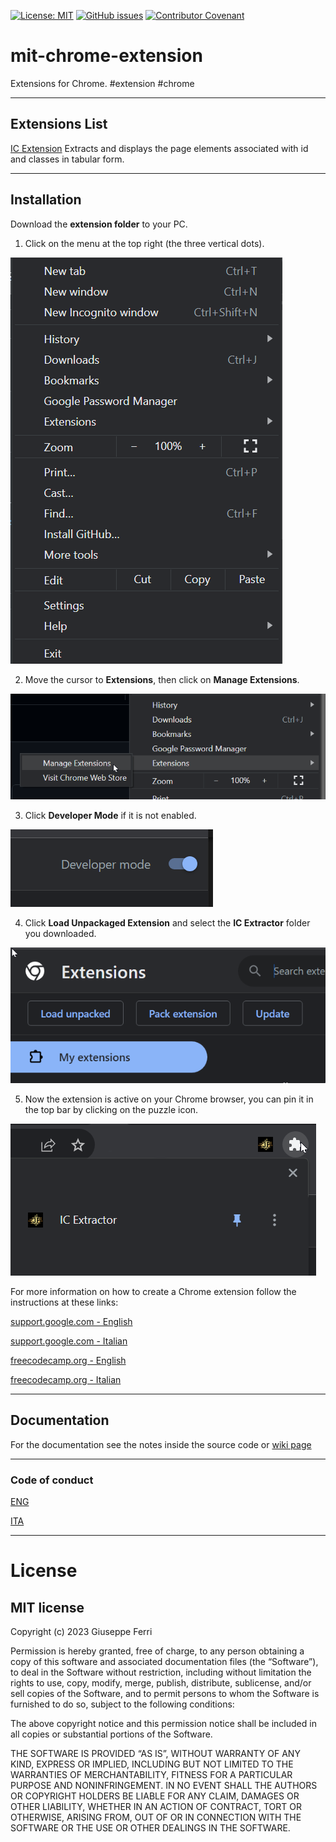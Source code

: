 [![License: MIT](https://img.shields.io/badge/License-MIT-yellow.svg)](https://opensource.org/licenses/MIT)
[![GitHub issues](https://img.shields.io/github/issues/JoeFerri/algorithms)](https://github.com/JoeFerri/mit-chrome-extension/issues)
[![Contributor Covenant](https://img.shields.io/badge/Contributor%20Covenant-2.0-4baaaa.svg)](code_of_conduct-eng.md)

# mit-chrome-extension
Extensions for Chrome. #extension #chrome

---

## Extensions List

[IC Extension](IC%20Extractor%20Project/README.md) Extracts and displays the page elements associated with id and classes in tabular form.



---

## Installation

Download the **extension folder** to your PC.

1. Click on the menu at the top right (the three vertical dots).

![](images/menu-top-right.png)

2. Move the cursor to **Extensions**, then click on **Manage Extensions**.

![](images/menu-top-right-extension.png)

3. Click **Developer Mode** if it is not enabled.

![](images/button-developer-mode.png)

4. Click **Load Unpackaged Extension** and select the **IC Extractor** folder you downloaded.

![](images/buttons-load-extension.png)

5. Now the extension is active on your Chrome browser, you can pin it in the top bar by clicking on the puzzle icon.

![](images/menu-top-right-pin-extension.png)

For more information on how to create a Chrome extension follow the instructions at these links:

[support.google.com - English](https://support.google.com/chrome/a/answer/2714278?hl=en)

[support.google.com - Italian](https://support.google.com/chrome/a/answer/2714278?hl=it)

[freecodecamp.org - English](https://www.freecodecamp.org/news/building-chrome-extension/)

[freecodecamp.org - Italian](https://www.freecodecamp.org/italian/news/come-creare-la-tua-estensione-di-google-chrome/)

---

## Documentation
For the documentation see the notes inside the source code or [wiki page](https://github.com/JoeFerri/mit-chrome-extension/wiki)

---

### Code of conduct
[ENG](code_of_conduct-eng.md)

[ITA](code_of_conduct-ita.md)

---

# License 

## MIT license 

Copyright (c) 2023 Giuseppe Ferri

Permission is hereby granted, free of charge, to any person obtaining a copy of this software and associated documentation files (the “Software”), to deal in the Software without restriction, including without limitation the rights to use, copy, modify, merge, publish, distribute, sublicense, and/or sell copies of the Software, and to permit persons to whom the Software is furnished to do so, subject to the following conditions:

The above copyright notice and this permission notice shall be included in all copies or substantial portions of the Software.

THE SOFTWARE IS PROVIDED “AS IS”, WITHOUT WARRANTY OF ANY KIND, EXPRESS OR IMPLIED, INCLUDING BUT NOT LIMITED TO THE WARRANTIES OF MERCHANTABILITY, FITNESS FOR A PARTICULAR PURPOSE AND NONINFRINGEMENT. IN NO EVENT SHALL THE AUTHORS OR COPYRIGHT HOLDERS BE LIABLE FOR ANY CLAIM, DAMAGES OR OTHER LIABILITY, WHETHER IN AN ACTION OF CONTRACT, TORT OR OTHERWISE, ARISING FROM, OUT OF OR IN CONNECTION WITH THE SOFTWARE OR THE USE OR OTHER DEALINGS IN THE SOFTWARE.
